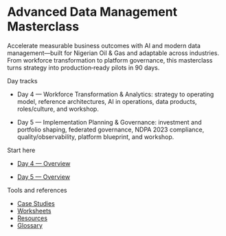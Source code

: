 # Advanced Data Management Masterclass

Accelerate measurable business outcomes with AI and modern data management—built for Nigerian Oil & Gas and adaptable across industries. From workforce transformation to platform governance, this masterclass turns strategy into production‑ready pilots in 90 days.

Day tracks

- Day 4 — Workforce Transformation & Analytics: strategy to operating model, reference architectures, AI in operations, data products, roles/culture, and workshop.

- Day 5 — Implementation Planning & Governance: investment and portfolio shaping, federated governance, NDPA 2023 compliance, quality/observability, platform blueprint, and workshop.

Start here

- [Day 4 — Overview](day-4.md)

- [Day 5 — Overview](day-5.md)

Tools and references

- [Case Studies](case-studies.md)
- [Worksheets](worksheets.md)
- [Resources](resources.md)
- [Glossary](glossary.md)

